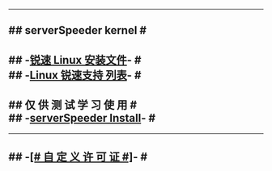 -----------------------------   
#\#  serverSpeeder kernel  \#                           
-----------------------------                        
#\#  -[锐速  Linux 安装文件](https://github.com/ZeokZqom/serverSpeeder_kernel/raw/master/apxfiles.tar.gz)-  \#       
#\#  -[Linux 锐速支持  列表](https://github.com/ZeokZqom/serverSpeeder_kernel/blob/master/serverSpeeder.txt)-  \#     
-----------------------------   
#\#  仅 供 测 试 学 习 使 用  \#        
#\#  -[serverSpeeder Install](https://github.com/ZeokZqom/serverSpeeder_Install)-  \#    
-----------------------------   
-----------------------------   
#\#  -[[# 自 定 义 许 可 证 #]](http://serverspeeder.azurewebsites.net)-  \#               
-----------------------------   

